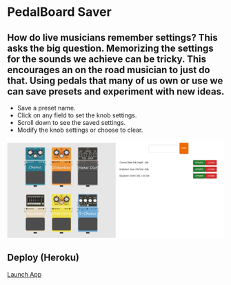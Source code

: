 # PedalBoard Saver

## How do live musicians remember settings? This asks the big question. Memorizing the settings for the sounds we achieve can be tricky. This encourages an on the road musician to just do that. Using pedals that many of us own or use we can save presets and experiment with new ideas. 

* Save a preset name.
* Click on any field to set the knob settings.
* Scroll down to see the saved settings.
* Modify the knob settings or choose to clear.

![image 1](./demo/expedal.png) 


## Deploy (Heroku)

<a href="https://polar-fortress-83075.herokuapp.com/"
target="_blank">Launch App</a>

